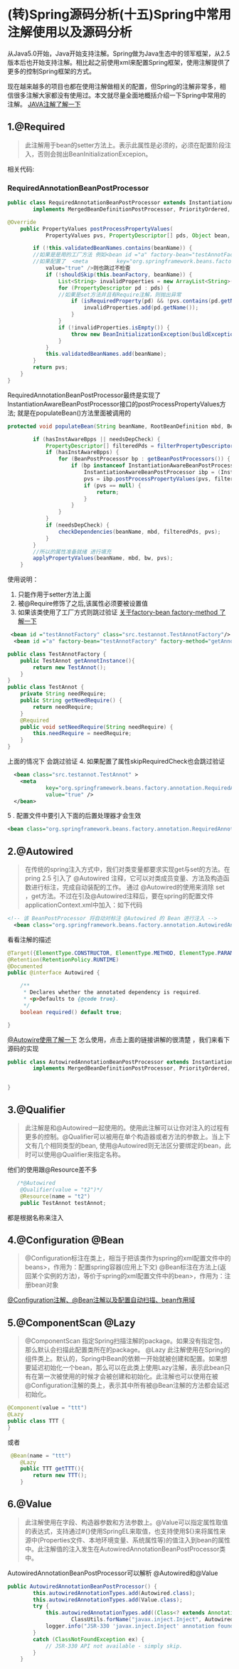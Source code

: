 # (转)Spring源码分析(十五)Spring中常用注解使用以及源码分析

从Java5.0开始，Java开始支持注解。Spring做为Java生态中的领军框架，从2.5版本后也开始支持注解。相比起之前使用xml来配置Spring框架，使用注解提供了更多的控制Spring框架的方式。

现在越来越多的项目也都在使用注解做相关的配置，但Spring的注解非常多，相信很多注解大家都没有使用过。本文就尽量全面地概括介绍一下Spring中常用的注解。 
[JAVA注解了解一下](https://blog.csdn.net/u010634066/article/details/80384125)

## 1.@Required
> 此注解用于bean的setter方法上。表示此属性是必须的，必须在配置阶段注入，否则会抛出BeanInitializationExcepion。

相关代码:

### RequiredAnnotationBeanPostProcessor
```java
public class RequiredAnnotationBeanPostProcessor extends InstantiationAwareBeanPostProcessorAdapter
        implements MergedBeanDefinitionPostProcessor, PriorityOrdered, BeanFactoryAware {

@Override
    public PropertyValues postProcessPropertyValues(
            PropertyValues pvs, PropertyDescriptor[] pds, Object bean, String beanName) throws BeansException {

        if (!this.validatedBeanNames.contains(beanName)) {
        //如果是是用的工厂方法 例如<bean id ="a" factory-bean="testAnnotFactory" factory-method="getAnnotInstance" />形式;会直接跳过不检查
        //如果配置了  <meta         key="org.springframework.beans.factory.annotation.RequiredAnnotationBeanPostProcessor.skipRequiredCheck"
            value="true" />则也跳过不检查
            if (!shouldSkip(this.beanFactory, beanName)) {
                List<String> invalidProperties = new ArrayList<String>();
                for (PropertyDescriptor pd : pds) {
                //如果是set方法并且有Require注解，则抛出异常
                    if (isRequiredProperty(pd) && !pvs.contains(pd.getName())) {
                        invalidProperties.add(pd.getName());
                    }
                }
                if (!invalidProperties.isEmpty()) {
                    throw new BeanInitializationException(buildExceptionMessage(invalidProperties, beanName));
                }
            }
            this.validatedBeanNames.add(beanName);
        }
        return pvs;
    }
}
```

RequiredAnnotationBeanPostProcessor最终是实现了InstantiationAwareBeanPostProcessor接口的postProcessPropertyValues方法; 
就是在populateBean()方法里面被调用的
```java
protected void populateBean(String beanName, RootBeanDefinition mbd, BeanWrapper bw) {

        if (hasInstAwareBpps || needsDepCheck) {
            PropertyDescriptor[] filteredPds = filterPropertyDescriptorsForDependencyCheck(bw, mbd.allowCaching);
            if (hasInstAwareBpps) {
                for (BeanPostProcessor bp : getBeanPostProcessors()) {
                    if (bp instanceof InstantiationAwareBeanPostProcessor) {
                        InstantiationAwareBeanPostProcessor ibp = (InstantiationAwareBeanPostProcessor) bp;
                        pvs = ibp.postProcessPropertyValues(pvs, filteredPds, bw.getWrappedInstance(), beanName);
                        if (pvs == null) {
                            return;
                        }
                    }
                }
            }
            if (needsDepCheck) {
                checkDependencies(beanName, mbd, filteredPds, pvs);
            }
        }
        //所以的属性准备就绪 进行填充
        applyPropertyValues(beanName, mbd, bw, pvs);
    }
```

使用说明： 
1. 只能作用于setter方法上面 
2. 被@Require修饰了之后,该属性必须要被设置值 
3. 如果该类使用了工厂方式则跳过验证 
[关于factory-bean factory-method 了解一下](https://blog.csdn.net/nvd11/article/details/51542360)
```xml
 <bean id ="testAnnotFactory" class="src.testannot.TestAnnotFactory"/>
  <bean id ="a" factory-bean="testAnnotFactory" factory-method="getAnnotInstance" />
```

```java
public class TestAnnotFactory {
    public TestAnnot getAnnotInstance(){
        return new TestAnnot();
    }
}
public class TestAnnot {
    private String needRequire;
    public String getNeedRequire() {
        return needRequire;
    }
    @Required
    public void setNeedRequire(String needRequire) {
        this.needRequire = needRequire;
    }
}
```

上面的情况下 会跳过验证 
4. 如果配置了属性skipRequiredCheck也会跳过验证
```xml
  <bean class="src.testannot.TestAnnot" >
    <meta
            key="org.springframework.beans.factory.annotation.RequiredAnnotationBeanPostProcessor.skipRequiredCheck"
            value="true" />
  </bean>
```

5 . 配置文件中要引入下面的后置处理器才会生效
```xml
<bean class="org.springframework.beans.factory.annotation.RequiredAnnotationBeanPostProcessor"/> 
```

## 2.@Autowired
> 在传统的spring注入方式中，我们对类变量都要求实现get与set的方法。在pring 2.5 引入了 @Autowired 注释，它可以对类成员变量、方法及构造函数进行标注，完成自动装配的工作。 通过 @Autowired的使用来消除 set ，get方法。不过在引及@Autowired注释后，要在spring的配置文件 applicationContext.xml中加入：如下代码

```xml
<!-- 该 BeanPostProcessor 将自动对标注 @Autowired 的 Bean 进行注入 -->     
  <bean class="org.springframework.beans.factory.annotation.AutowiredAnnotationBeanPostProcessor"/> 
```

看看注解的描述
```java
@Target({ElementType.CONSTRUCTOR, ElementType.METHOD, ElementType.PARAMETER, ElementType.FIELD, ElementType.ANNOTATION_TYPE})
@Retention(RetentionPolicy.RUNTIME)
@Documented
public @interface Autowired {

    /**
     * Declares whether the annotated dependency is required.
     * <p>Defaults to {@code true}.
     */
    boolean required() default true;

}
```

[@Autowire使用了解一下](https://blog.csdn.net/u013257679/article/details/52295106)
怎么使用，点击上面的链接讲解的很清楚 ，我们来看下源码的实现
```java
public class AutowiredAnnotationBeanPostProcessor extends InstantiationAwareBeanPostProcessorAdapter
        implements MergedBeanDefinitionPostProcessor, PriorityOrdered, BeanFactoryAware {


}
```

## 3.@Qualifier
> 此注解是和@Autowired一起使用的。使用此注解可以让你对注入的过程有更多的控制。@Qualifier可以被用在单个构造器或者方法的参数上。当上下文有几个相同类型的bean, 使用@Autowired则无法区分要绑定的bean，此时可以使用@Qualifier来指定名称。

他们的使用跟@Resource差不多
```java
   /*@Autowired
    @Qualifier(value = "t2")*/
    @Resource(name = "t2")
    public TestAnnot testAnnot;
```

都是根据名称来注入

## 4.@Configuration @Bean
> @Configuration标注在类上，相当于把该类作为spring的xml配置文件中的beans>，作用为：配置spring容器(应用上下文) 
> @Bean标注在方法上(返回某个实例的方法)，等价于spring的xml配置文件中的bean>，作用为：注册bean对象

[@Configuration注解、@Bean注解以及配置自动扫描、bean作用域](https://blog.csdn.net/javaloveiphone/article/details/52182899)

## 5.@ComponentScan @Lazy
> @ComponentScan 指定Spring扫描注解的package。如果没有指定包，那么默认会扫描此配置类所在的package。 
> @Lazy 此注解使用在Spring的组件类上。默认的，Spring中Bean的依赖一开始就被创建和配置。如果想要延迟初始化一个bean，那么可以在此类上使用Lazy注解，表示此bean只有在第一次被使用的时候才会被创建和初始化。此注解也可以使用在被@Configuration注解的类上，表示其中所有被@Bean注解的方法都会延迟初始化。

```java
@Component(value = "ttt")
@Lazy
public class TTT {
}
```

或者
```java
 @Bean(name = "ttt")
    @Lazy
    public TTT getTTT(){
        return new TTT();
    }
```

## 6.@Value
> 此注解使用在字段、构造器参数和方法参数上。@Value可以指定属性取值的表达式，支持通过#{}使用SpringEL来取值，也支持使用${}来将属性来源中(Properties文件、本地环境变量、系统属性等)的值注入到bean的属性中。此注解值的注入发生在AutowiredAnnotationBeanPostProcessor类中。

AutowiredAnnotationBeanPostProcessor可以解析 @Autowired和@Value
```java
public AutowiredAnnotationBeanPostProcessor() {
        this.autowiredAnnotationTypes.add(Autowired.class);
        this.autowiredAnnotationTypes.add(Value.class);
        try {
            this.autowiredAnnotationTypes.add((Class<? extends Annotation>)
                    ClassUtils.forName("javax.inject.Inject", AutowiredAnnotationBeanPostProcessor.class.getClassLoader()));
            logger.info("JSR-330 'javax.inject.Inject' annotation found and supported for autowiring");
        }
        catch (ClassNotFoundException ex) {
            // JSR-330 API not available - simply skip.
        }
    }
```
